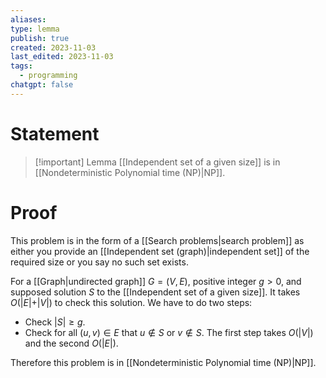 ```yaml
---
aliases: 
type: lemma
publish: true
created: 2023-11-03
last_edited: 2023-11-03
tags:
  - programming
chatgpt: false
---
```

# Statement

> [!important] Lemma
> [[Independent set of a given size]] is in [[Nondeterministic Polynomial time (NP)|NP]].

# Proof

This problem is in the form of a [[Search problems|search problem]] as either you provide an [[Independent set (graph)|independent set]] of the required size or you say no such set exists.

For a [[Graph|undirected graph]] $G = (V,E)$, positive integer $g > 0$, and supposed solution $S$ to the [[Independent set of a given size]]. It takes $O(\vert E \vert + \vert V \vert)$ to check this solution. We have to do two steps:
- Check $\vert S \vert \geq g$.
- Check for all $(u,v) \in E$ that $u \not \in S$ or $v \not \in S$.
The first step takes $O(\vert V \vert)$ and the second $O(\vert E \vert)$.

Therefore this problem is in [[Nondeterministic Polynomial time (NP)|NP]].